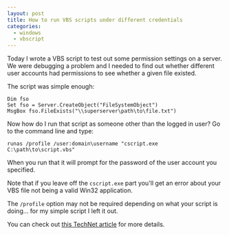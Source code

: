 ```yaml
---
layout: post
title: How to run VBS scripts under different credentials
categories:
  - windows
  - vbscript
---
```

Today I wrote a VBS script to test out some permission settings on a server.
We were debugging a problem and I needed to find out whether different
user accounts had permissions to see whether a given file existed.

The script was simple enough:

    Dim fso
    Set fso = Server.CreateObject("FileSystemObject")
    MsgBox fso.FileExists("\\superserver\path\to\file.txt")

Now how do I run that script as someone other than the logged in user?
Go to the command line and type:

    runas /profile /user:domain\username "cscript.exe C:\path\to\script.vbs"

When you run that it will prompt for the password of the user account you specified.

Note that if you leave off the `cscript.exe` part you'll get an error about your
VBS file not being a valid Win32 application.

The `/profile` option may not be required depending on what your script is doing...
for my simple script I left it out.

You can check out [this TechNet article](http://www.microsoft.com/technet/scriptcenter/resources/qanda/apr06/hey0428.mspx)
for more details.